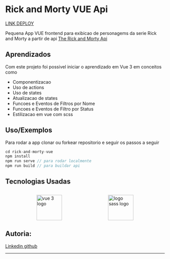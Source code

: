 
# Rick and Morty VUE Api
<a href="https://rick-and-morty-vue.surge.sh">LINK DEPLOY</a>

Pequena App VUE frontend para exibicao de personagems da serie Rick and Morty a partir de api [The Rick and Morty Api]("https://rickandmortyapi.com)




## Aprendizados

Com este projeto foi possivel iniciar o aprendizado em Vue 3 em conceitos como 
- Componentizacao 
- Uso de actions
- Uso de states
- Atualizacao de states
- Funcoes e Eventos de Filtros por Nome
- Funcoes e Eventos de Filtro por Status
- Estilizacao em vue com scss


## Uso/Exemplos
Para rodar a app clonar ou forkear repositorio e seguir os passos a seguir

```javascript
cd rick-and-morty-vue
npm install 
npm run serve // para rodar localmente
npm run build // para buildar api
```

## Tecnologias Usadas
<div style="display: flex; flex-flow: row wrap; width: 90%; margin: 30px auto; justify-content: space-around;">
<img src="https://i.postimg.cc/RhYYRcVL/logo.png" alt="vue 3 logo" style="display: inline-block; width: 80px; height: 80px;"/>
<img src="https://i.postimg.cc/j28cTNWn/png-clipart-sass-cascading-style-sheets-preprocessor-less-postcss-meng-miscellaneous-text-thumbnail.png" alt="logo sass logo" style="display: inline-block; width: 80px; height: 80px;"/>
</div>

## Autoria:
<a href="https://linkedin.com/ln/botechia-erika">
Linkedin
</a>
<a href="https://github.com/botechiadev">
github
</a>

---
